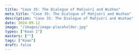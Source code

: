 ```yaml
---
title: "Case 35: The Dialogue of Mañjuśrī and Wuzhao"
meta_title: "Case 35: The Dialogue of Mañjuśrī and Wuzhao"
description: "Case 35: The Dialogue of Mañjuśrī and Wuzhao"
date: 2024-09-12
image: "/images/image-placeholder.jpg"
types: ["Koan 1"]
masters: [""]
tags: ["Koan"]
draft: false
---
```


